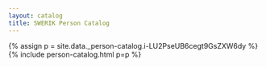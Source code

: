 ```yaml
---
layout: catalog
title: SWERIK Person Catalog
---
```

{% assign p = site.data._person-catalog.i-LU2PseUB6cegt9GsZXW6dy %}
{% include person-catalog.html p=p %}

